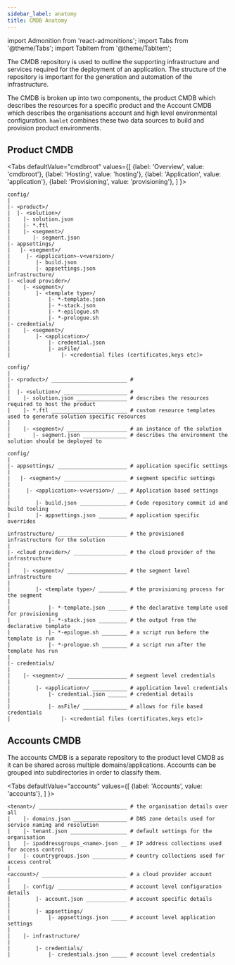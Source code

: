 ```yaml
---
sidebar_label: anatomy
title: CMDB Anatomy
---
```

import Admonition from 'react-admonitions';
import Tabs from '@theme/Tabs';
import TabItem from '@theme/TabItem';

The CMDB repository is used to outline the supporting infrastructure and services required for the deployment of an application. The structure of the repository is important for the generation and automation of the infrastructure.

The CMDB is broken up into two components, the product CMDB which describes the resources for a specific product and the Account CMDB which describes the organisations account and high level environmental configuration. `hamlet` combines these two data sources to build and provision product environments.

## Product CMDB

<Tabs
    defaultValue="cmdbroot"
    values={[
        {label: 'Overview', value: 'cmdbroot'},
        {label: 'Hosting', value: 'hosting'},
        {label: 'Application', value: 'application'},
        {label: 'Provisioning', value: 'provisioning'},
    ]
}>
<TabItem value='cmdbroot'>

```text
config/
|
|- <product>/
|  |- <solution>/
|    |- solution.json
|    |- *.ftl
|    |- <segment>/
|       |- segment.json
|- appsettings/
|   |- <segment>/
|     |- <application>-v<version>/
|        |- build.json
|        |- appsettings.json
infrastructure/
|- <cloud provider>/
|    |- <segment>/
|        |- <template type>/
|            |- *-template.json
|            |- *-stack.json
|            |- *-epilogue.sh
|            |- *-prologue.sh
|- credentials/
|    |- <segment>/
|        |- <application>/
|            |- credential.json
|            |- asFile/
|                |- <credential files (certificates,keys etc)>
```

</TabItem>
<TabItem value='hosting'>

````text {6,7,10}
config/
|
|- <product>/ ________________________ #
|
|  |- <solution>/ ____________________ #
|    |- solution.json ________________ # describes the resources required to host the product
|    |- *.ftl ________________________ # custom resource templates used to generate solution specific resources
|
|    |- <segment>/ ___________________ # an instance of the solution
|       |- segment.json ______________ # describes the environment the solution should be deployed to
````



</TabItem>
<TabItem value='application'>

````text
config/
|
|- appsettings/ ______________________ # application specific settings
|
|   |- <segment>/ ____________________ # segment specific settings
|
|     |- <application>-v<version>/ ___ # Application based settings
|
|        |- build.json _______________ # Code repository commit id and build tooling
|        |- appsettings.json _________ # application specific overrides
````

</TabItem>
<TabItem value='provisioning'>

````text
infrastructure/ ______________________ # the provisioned infrastructure for the solution
|
|- <cloud provider>/ _________________ # the cloud provider of the infrastructure
|
|    |- <segment>/ ___________________ # the segment level infrastructure
|
|        |- <template type>/ _________ # the provisioning process for the segment
|
|            |- *-template.json ______ # the declarative template used for provisioning
|            |- *-stack.json _________ # the output from the declarative template
|            |- *-epilogue.sh ________ # a script run before the template is run
|            |- *-prologue.sh ________ # a script run after the template has run
|
|- credentials/
|
|    |- <segment>/ ___________________ # segment level credentials
|
|        |- <application>/ ___________ # application level credentials
|            |- credential.json ______ # credential details
|
|            |- asFile/ ______________ # allows for file based credentials
|                |- <credential files (certificates,keys etc)>
````

</TabItem>
</Tabs>

## Accounts CMDB

The accounts CMDB is a separate repository to the product level CMDB as it can be shared across multiple domains/applications. Accounts can be grouped into subdirectories in order to classify them.

<Tabs
    defaultValue="accounts"
    values={[
        {label: 'Accounts', value: 'accounts'},
    ]
}>
<TabItem value='accounts'>

````text
<tenant>/ ____________________________ # the organisation details over all
|    |- domains.json _________________ # DNS zone details used for service naming and resolution
|    |- tenant.json __________________ # default settings for the organisation
|    |- ipaddressgroups_<name>.json __ # IP address collections used for access control
|    |- countrygroups.json ___________ # country collections used for access control
|
<account>/ ___________________________ # a cloud provider account
|
|    |- config/ ______________________ # account level configuration details
|        |- account.json _____________ # account specific details
|
|        |- appsettings/
|            |- appsettings.json _____ # account level application settings
|
|    |- infrastructure/
|
|        |- credentials/
|            |- credentials.json _____ # account level credentials
````

</TabItem>
</Tabs>